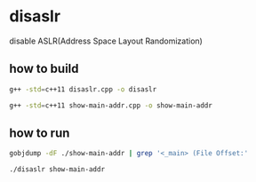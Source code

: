 # disaslr

disable ASLR(Address Space Layout Randomization)

## how to build
``` bash
g++ -std=c++11 disaslr.cpp -o disaslr

g++ -std=c++11 show-main-addr.cpp -o show-main-addr
```

## how to run
``` bash
gobjdump -dF ./show-main-addr | grep '<_main> (File Offset:'

./disaslr show-main-addr
```
